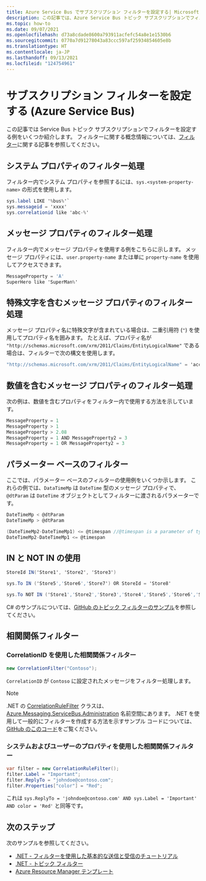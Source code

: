 ```yaml
---
title: Azure Service Bus でサブスクリプション フィルターを設定する| Microsoft Docs
description: この記事では、Azure Service Bus トピック サブスクリプションでフィルターとアクションを定義する例を示します。
ms.topic: how-to
ms.date: 09/07/2021
ms.openlocfilehash: d73a8cdade8600a793911acfefc54a8e1e1530b6
ms.sourcegitcommit: 0770a7d91278043a83ccc597af25934854605e8b
ms.translationtype: HT
ms.contentlocale: ja-JP
ms.lasthandoff: 09/13/2021
ms.locfileid: "124754961"
---
```

# <a name="set-subscription-filters-azure-service-bus"></a>サブスクリプション フィルターを設定する (Azure Service Bus)
この記事では Service Bus トピック サブスクリプションでフィルターを設定する例をいくつか紹介します。 フィルターに関する概念情報については、[フィルター](topic-filters.md)に関する記事を参照してください。

## <a name="filter-on-system-properties"></a>システム プロパティのフィルター処理
フィルター内でシステム プロパティを参照するには、`sys.<system-property-name>` の形式を使用します。 

```csharp
sys.label LIKE '%bus%'`
sys.messageid = 'xxxx'
sys.correlationid like 'abc-%'
```

## <a name="filter-on-message-properties"></a>メッセージ プロパティのフィルター処理
フィルター内でメッセージ プロパティを使用する例をこちらに示します。 メッセージ プロパティには、`user.property-name` または単に `property-name` を使用してアクセスできます。

```csharp
MessageProperty = 'A'
SuperHero like 'SuperMan%'
```

## <a name="filter-on-message-properties-with-special-characters"></a>特殊文字を含むメッセージ プロパティのフィルター処理
メッセージ プロパティ名に特殊文字が含まれている場合は、二重引用符 (`"`) を使用してプロパティ名を囲みます。 たとえば、プロパティ名が `"http://schemas.microsoft.com/xrm/2011/Claims/EntityLogicalName"` である場合は、フィルターで次の構文を使用します。 

```csharp
"http://schemas.microsoft.com/xrm/2011/Claims/EntityLogicalName" = 'account'
```

## <a name="filter-on-message-properties-with-numeric-values"></a>数値を含むメッセージ プロパティのフィルター処理
次の例は、数値を含むプロパティをフィルター内で使用する方法を示しています。 

```csharp
MessageProperty = 1
MessageProperty > 1
MessageProperty > 2.08
MessageProperty = 1 AND MessageProperty2 = 3
MessageProperty = 1 OR MessageProperty2 = 3
```

## <a name="parameter-based-filters"></a>パラメーター ベースのフィルター
ここでは、パラメーター ベースのフィルターの使用例をいくつか示します。 これらの例では、`DataTimeMp` は `DateTime` 型のメッセージ プロパティで、`@dtParam` は `DateTime` オブジェクトとしてフィルターに渡されるパラメーターです。

```csharp
DateTimeMp < @dtParam
DateTimeMp > @dtParam

(DateTimeMp2-DateTimeMp1) <= @timespan //@timespan is a parameter of type TimeSpan
DateTimeMp2-DateTimeMp1 <= @timespan
```

## <a name="using-in-and-not-in"></a>IN と NOT IN の使用

```csharp
StoreId IN('Store1', 'Store2', 'Store3')

sys.To IN ('Store5','Store6','Store7') OR StoreId = 'Store8'

sys.To NOT IN ('Store1','Store2','Store3','Store4','Store5','Store6','Store7','Store8') OR StoreId NOT IN ('Store1','Store2','Store3','Store4','Store5','Store6','Store7','Store8')
```

C# のサンプルについては、[GitHub のトピック フィルターのサンプル](https://github.com/Azure/azure-service-bus/tree/master/samples/DotNet/Azure.Messaging.ServiceBus/BasicSendReceiveTutorialwithFilters)を参照してください。


## <a name="correlation-filters"></a>相関関係フィルター

### <a name="correlation-filter-using-correlationid"></a>CorrelationID を使用した相関関係フィルター

```csharp
new CorrelationFilter("Contoso");
```

`CorrelationID` が `Contoso` に設定されたメッセージをフィルター処理します。 

> [!NOTE]
> .NET の [CorrelationRuleFilter](/dotnet/api/azure.messaging.servicebus.administration.correlationrulefilter) クラスは、[Azure.Messaging.ServiceBus.Administration](/dotnet/api/azure.messaging.servicebus.administration) 名前空間にあります。 .NET を使用して一般的にフィルターを作成する方法を示すサンプル コードについては、[GitHub のこのコード](https://github.com/Azure/azure-service-bus/blob/master/samples/DotNet/Azure.Messaging.ServiceBus/BasicSendReceiveTutorialwithFilters/BasicSendReceiveTutorialWithFilters/Program.cs#L179)をご覧ください。


### <a name="correlation-filter-using-system-and-user-properties"></a>システムおよびユーザーのプロパティを使用した相関関係フィルター

```csharp
var filter = new CorrelationRuleFilter();
filter.Label = "Important";
filter.ReplyTo = "johndoe@contoso.com";
filter.Properties["color"] = "Red";
```

これは `sys.ReplyTo = 'johndoe@contoso.com' AND sys.Label = 'Important' AND color = 'Red'` と同等です。





## <a name="next-steps"></a>次のステップ
次のサンプルを参照してください。 

- [.NET - フィルターを使用した基本的な送信と受信のチュートリアル](https://github.com/Azure/azure-service-bus/tree/master/samples/DotNet/GettingStarted/BasicSendReceiveTutorialwithFilters/BasicSendReceiveTutorialWithFilters)
- [.NET - トピック フィルター](https://github.com/Azure/azure-service-bus/tree/master/samples/DotNet/Microsoft.Azure.ServiceBus/TopicFilters)
- [Azure Resource Manager テンプレート](/azure/templates/microsoft.servicebus/2017-04-01/namespaces/topics/subscriptions/rules)
